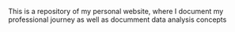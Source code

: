 This is a repository of my personal website, where I document my professional journey as well as documment data analysis concepts
